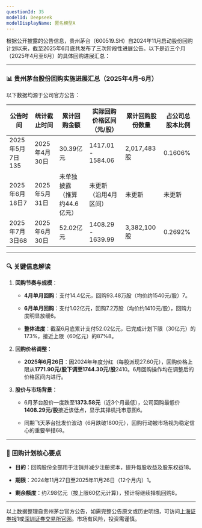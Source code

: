 ```yaml
---
questionId: 35
modelId: Deepseek
modelDisplayName: 匿名模型A
---
```

根据公开披露的公告信息，贵州茅台（600519.SH）自2024年11月启动股份回购计划以来，截至2025年6月底共发布了三次阶段性进展公告。以下是近三个月（2025年4月至6月）的具体回购进展汇总：

---

### 📊 **贵州茅台股份回购实施进展汇总（2025年4月-6月）**

以下数据均源于公司官方公告：

|**公告时间**|**统计截止时间**|**累计回购金额**|**实际回购价格区间（元/股）**|**累计回购股份数量**|**占公司总股本比例**|
|---|---|---|---|---|---|
|2025年5月7日135|2025年4月30日|30.39亿元|1417.01 - 1584.06|2,017,483股|0.1606%|
|2025年6月18日7|2025年5月31日|未单独披露（推算约44.6亿元）|未更新（沿用4月区间）|未更新|未更新|
|2025年7月3日68|2025年6月30日|52.02亿元|1408.29 - 1639.99|3,382,100股|0.2692%|

---

### 🔍 **关键信息解读**

1. **回购节奏与规模**：
    
    - **4月单月回购**：支付14.4亿元，回购93.48万股（均价约1540元/股）7。
        
    - **6月单月回购**：支付1.02亿元，回购7.2万股（均价约1410元/股），回购力度明显放缓6。
        
    - **整体进度**：截至6月底累计支付52.02亿元，已完成计划下限（30亿元）的173%，接近上限（60亿元）的87%8。
        
2. **回购价格调整**：
    
    - **2025年6月26日**：因2024年年度分红（每股派现27.60元），回购价格上限从**1771.90元/股下调至1744.30元/股**2410。6月回购操作均在调整后的价格区间内进行。
        
3. **股价与市场背景**：
    
    - 6月茅台股价一度跌至**1373.58元**（近3个月最低），公司回购最低价**1408.29元/股**接近该低点，显示其择机托市意图6。
        
    - 同期飞天茅台批发价波动（6月跌破1800元），回购行动被市场视为稳定信心的重要举措68。
        

---

### 💎 **回购计划核心要点**

- **目的**：回购股份全部用于注销并减少注册资本，提升每股收益及股东权益18。
    
- **期限**：2024年11月27日至2025年11月26日（12个月内）1。
    
- **剩余额度**：约7.98亿元（按上限60亿元计算），预计将继续择机回购8。
    

---

以上数据整理自贵州茅台官方公告，如需完整公告原文或历史明细，可访问[上海证券报](https://paper.cnstock.com/)1或[深圳证券交易所官网](http://www.szse.cn/)。市场有风险，投资需谨慎。